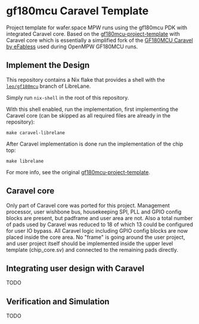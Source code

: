 # gf180mcu Caravel Template

Project template for wafer.space MPW runs using the gf180mcu PDK with integrated Caravel core. Based on the [gf180mcu-project-template](https://github.com/wafer-space/gf180mcu-project-template) with Caravel core which is essentially a simplified fork of the [GF180MCU Caravel by eFabless](https://github.com/efabless/caravel-gf180mcu) used during OpenMPW GF180MCU runs.

## Implement the Design

This repository contains a Nix flake that provides a shell with the [`leo/gf180mcu`](https://github.com/librelane/librelane/tree/leo/gf180mcu) branch of LibreLane.

Simply run `nix-shell` in the root of this repository.

With this shell enabled, run the implementation, first implementing the Caravel core (can be skipped as all required files are already in the repository):

```
make caravel-librelane
```

After Caravel implementation is done run the implementation of the chip top:

```
make librelane
```

For more info, see the original [gf180mcu-project-template](https://github.com/wafer-space/gf180mcu-project-template).

## Caravel core

Only part of Caravel core was ported for this project. Management processor, user wishbone bus, housekeeping SPI, PLL and GPIO config blocks are present, but padframe and user area are not. Also a total number of pads used by Caravel was reduced to 18 of which 13 could be configured for user IO bypass. All Caravel logic including GPIO config blocks are now placed inside the core area. No "frame" is going around the user project, and user project itself should be implemented inside the upper level template (chip_core.sv) and connected to the remaining pads directly.

## Integrating user design with Caravel

TODO

## Verification and Simulation

TODO

